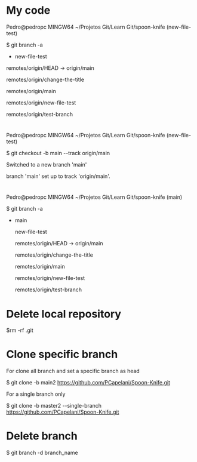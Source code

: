 # My code
Pedro@pedropc MINGW64 ~/Projetos Git/Learn Git/spoon-knife (new-file-test)

$ git branch -a

*  new-file-test

  remotes/origin/HEAD -> origin/main

  remotes/origin/change-the-title

  remotes/origin/main

  remotes/origin/new-file-test

  remotes/origin/test-branch

# 

Pedro@pedropc MINGW64 ~/Projetos Git/Learn Git/spoon-knife (new-file-test)

$ git checkout -b main --track origin/main

Switched to a new branch 'main'

branch 'main' set up to track 'origin/main'.

#

Pedro@pedropc MINGW64 ~/Projetos Git/Learn Git/spoon-knife (main)

$ git branch -a

* main

  new-file-test

  remotes/origin/HEAD -> origin/main

  remotes/origin/change-the-title

  remotes/origin/main

  remotes/origin/new-file-test

  remotes/origin/test-branch

# Delete local repository

$rm -rf .git

# Clone specific branch

For clone all branch and set a specific branch as head

$ git clone -b main2 https://github.com/PCapelani/Spoon-Knife.git

For a single branch only

$ git clone -b master2 --single-branch https://github.com/PCapelani/Spoon-Knife.git

# Delete branch

$ git branch -d branch_name